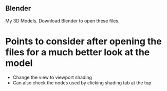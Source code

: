 ## Blender
My 3D Models.
Download Blender to open these files. 
# Points to consider after opening the files for a much better look at the model
* Change the view to viewport shading
* Can also check the nodes used by clicking shading tab at the top
